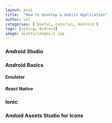 ```yaml
---
layout: post
title:  "How to develop a mobile Application"
author: sal
categories: [ Useful, tutorial, Android ]
tags: [coding, Android]
image: assets/images/1.jpg
---
```


### Android Studio
### Android Basics
#### Emulator
##### React Native
### Ionic
### Andoid Assets Studio for Icons

